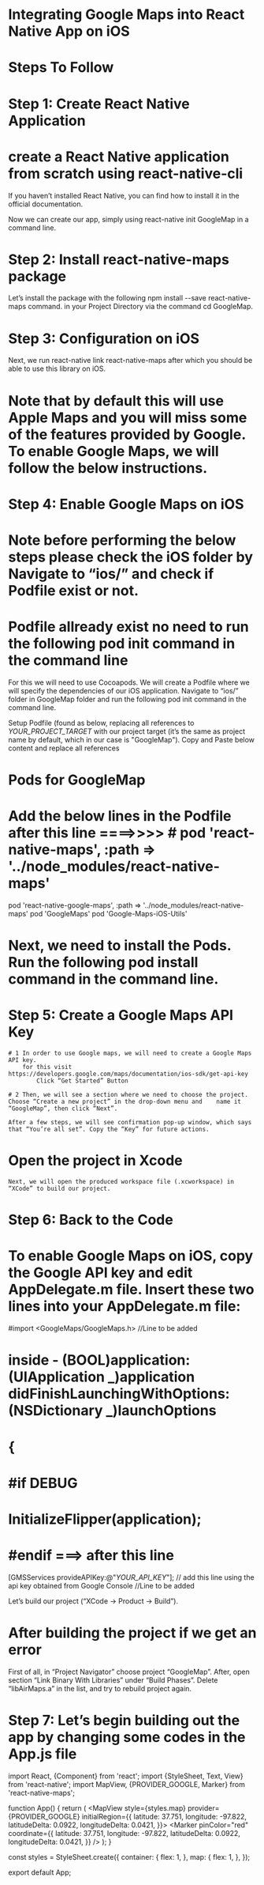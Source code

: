 # Integrating Google Maps into React Native App on iOS

# Steps To Follow

# Step 1: Create React Native Application

# create a React Native application from scratch using react-native-cli

If you haven’t installed React Native, you can find how to install it in the official documentation.

Now we can create our app, simply using react-native init GoogleMap in a command line.

# Step 2: Install react-native-maps package

Let’s install the package with the following npm install --save react-native-maps command.
in your Project Directory via the command cd GoogleMap.

# Step 3: Configuration on iOS

Next, we run react-native link react-native-maps after which you should be able to use this library on iOS.

# Note that by default this will use Apple Maps and you will miss some of the features provided by Google. To enable Google Maps, we will follow the below instructions.

# Step 4: Enable Google Maps on iOS

# Note before performing the below steps please check the iOS folder by Navigate to “ios/” and check if Podfile exist or not.

# Podfile allready exist no need to run the following pod init command in the command line

For this we will need to use Cocoapods. We will create a Podfile where we will specify the dependencies of our iOS application.
Navigate to “ios/” folder in GoogleMap folder and run the following pod init command in the command line.

Setup Podfile (found as below, replacing all references to _YOUR_PROJECT_TARGET_ with our project target (it’s the same as project name by default, which in our case is "GoogleMap"). Copy and Paste below content and replace all references

# Pods for GoogleMap

# Add the below lines in the Podfile after this line ====>>>> # pod 'react-native-maps', :path => '../node_modules/react-native-maps'

pod 'react-native-google-maps', :path => '../node_modules/react-native-maps'
pod 'GoogleMaps'
pod 'Google-Maps-iOS-Utils'

# Next, we need to install the Pods. Run the following pod install command in the command line.

# Step 5: Create a Google Maps API Key

    # 1 In order to use Google maps, we will need to create a Google Maps API key.
        for this visit https://developers.google.com/maps/documentation/ios-sdk/get-api-key
            Click “Get Started” Button

    # 2 Then, we will see a section where we need to choose the project. Choose “Create a new project” in the drop-down menu and    name it “GoogleMap”, then click “Next”.

    After a few steps, we will see confirmation pop-up window, which says that “You’re all set”. Copy the “Key” for future actions.

# Open the project in Xcode

    Next, we will open the produced workspace file (.xcworkspace) in “XCode” to build our project.

# Step 6: Back to the Code

# To enable Google Maps on iOS, copy the Google API key and edit AppDelegate.m file. Insert these two lines into your AppDelegate.m file:

#import <GoogleMaps/GoogleMaps.h> //Line to be added

# inside - (BOOL)application:(UIApplication _)application didFinishLaunchingWithOptions:(NSDictionary _)launchOptions

# {

# #if DEBUG

# InitializeFlipper(application);

# #endif ===> after this line

[GMSServices provideAPIKey:@"_YOUR_API_KEY_"]; // add this line using the api key obtained from Google Console //Line to be added

Let’s build our project (“XCode -> Product -> Build”).

# After building the project if we get an error

First of all, in “Project Navigator” choose project “GoogleMap”. After, open section “Link Binary With Libraries” under “Build Phases”. Delete “libAirMaps.a” in the list, and try to rebuild project again.

# Step 7: Let’s begin building out the app by changing some codes in the App.js file

import React, {Component} from 'react';
import {StyleSheet, Text, View} from 'react-native';
import MapView, {PROVIDER_GOOGLE, Marker} from 'react-native-maps';

function App() {
return (
<View style={styles.container}>
<MapView
style={styles.map}
provider={PROVIDER_GOOGLE}
initialRegion={{
          latitude: 37.751,
          longitude: -97.822,
          latitudeDelta: 0.0922,
          longitudeDelta: 0.0421,
        }}>
<Marker
pinColor="red"
coordinate={{
            latitude: 37.751,
            longitude: -97.822,
            latitudeDelta: 0.0922,
            longitudeDelta: 0.0421,
          }}
/>
</MapView>
</View>
);
}

const styles = StyleSheet.create({
container: {
flex: 1,
},
map: {
flex: 1,
},
});

export default App;
